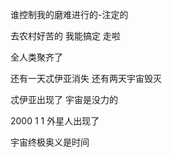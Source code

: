 谁控制我的磨难进行的-注定的

去农村好苦的 我能搞定 走啦

全人类聚齐了

还有一天忒伊亚消失 还有两天宇宙毁灭

忒伊亚出现了 宇宙是没力的

2000 1 1 外星人出现了

宇宙终极奥义是时间